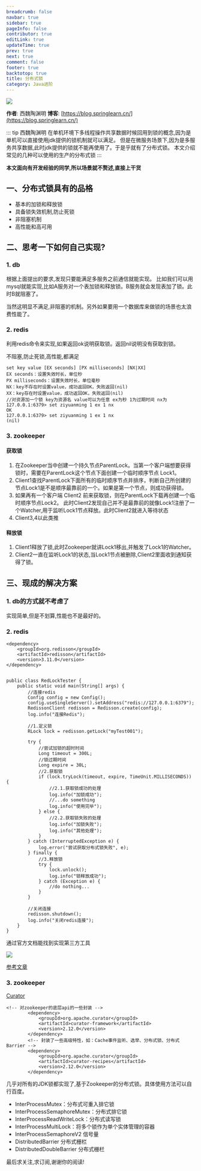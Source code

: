 ```yaml
---
breadcrumb: false
navbar: true
sidebar: true
pageInfo: false
contributor: true
editLink: true
updateTime: true
prev: true
next: true
comment: false
footer: true
backtotop: true
title: 分布式锁
category: Java进阶
---
```



![](https://img.springlearn.cn/blog/learn_1596467333000.png)

**作者**: 西魏陶渊明
**博客**: [https://blog.springlearn.cn/](https://blog.springlearn.cn/)

::: tip 西魏陶渊明
在单机环境下多线程操作共享数据时候回用到锁的概念,因为是单机可以直接使用jdk提供的锁机制就可以满足。
但是在微服务场景下,因为是多服务共享数据,此时jdk提供的锁就不能再使用了。于是乎就有了分布式锁。
本文介绍常见的几种可以使用的生产的分布式锁
:::


**本文面向有开发经验的同学,所以场景就不赘述,直接上干货**

## 一、分布式锁具有的品格

- 基本的加锁和释放锁
- 具备锁失效机制,防止死锁
- 非阻塞机制
- 高性能和高可用

## 二、思考一下如何自己实现?


### 1. db

根据上面提出的要求,发现只要能满足多服务之前通信就能实现。
比如我们可以用mysql就能实现,比如A服务对一个表加锁和释放锁。B服务就会发现表加了锁。此时B就阻塞了。

当然这明显不满足,非阻塞的机制。另外如果要用一个数据库来做锁的场景也太浪费性能了。

### 2. redis

利用redis命令来实现,如果返回ok说明获取锁。返回nil说明没有获取到锁。

不阻塞,防止死锁,高性能,都满足

```
set key value [EX seconds] [PX milliseconds] [NX|XX]
EX seconds：设置失效时长，单位秒
PX milliseconds：设置失效时长，单位毫秒
NX：key不存在时设置value，成功返回OK，失败返回(nil)
XX：key存在时设置value，成功返回OK，失败返回(nil)
//对资源加一个锁 key为资源名 value可以为任意 ex为秒 1为过期时间 nx为
127.0.0.1:6379> set ziyuanming 1 ex 1 nx
OK
127.0.0.1:6379> set ziyuanming 1 ex 1 nx
(nil)
```

### 3. zookeeper

#### 获取锁
1. 在Zookeeper当中创建一个持久节点ParentLock。当第一个客户端想要获得锁时，需要在ParentLock这个节点下面创建一个临时顺序节点 Lock1。
2. Client1查找ParentLock下面所有的临时顺序节点并排序，判断自己所创建的节点Lock1是不是顺序最靠前的一个。如果是第一个节点，则成功获得锁。
3. 如果再有一个客户端 Client2 前来获取锁，则在ParentLock下载再创建一个临时顺序节点Lock2。
   此时Client2发现自己并不是最靠前的就像Lock1注册了一个Watcher,用于监听Lock1节点释放。此时Client2就进入等待状态
4. Client3,4以此类推

#### 释放锁

1. Client1释放了锁,此时Zookeeper就讲Lock1移出,并触发了Lock1的Watcher。
2. Client2一直在监听Lock1的状态,当Lock1节点被删除,Client2里面收到通知获得了锁。



## 三、现成的解决方案

### 1. db的方式就不考虑了

实现简单,但是不划算,性能也不是最好的。

### 2. redis

```
<dependency>
    <groupId>org.redisson</groupId>
    <artifactId>redisson</artifactId>
    <version>3.11.0</version>
</dependency>
```

```

public class RedLockTester {
    public static void main(String[] args) {
        //连接redis
        Config config = new Config();
        config.useSingleServer().setAddress("redis://127.0.0.1:6379");
        RedissonClient redisson = Redisson.create(config);
        log.info("连接Redis");

        //1.定义锁
        RLock lock = redisson.getLock("myTest001");

        try {
            //尝试加锁的超时时间
            Long timeout = 300L;
            //锁过期时间
            Long expire = 30L;
            //2.获取锁
            if (lock.tryLock(timeout, expire, TimeUnit.MILLISECONDS)) {
                //2.1.获取锁成功的处理
                log.info("加锁成功");
                //...do something
                log.info("使用完毕");
            } else {
                //2.2.获取锁失败的处理
                log.info("加锁失败");
                log.info("其他处理");
            }
        } catch (InterruptedException e) {
            log.error("尝试获取分布式锁失败", e);
        } finally {
            //3.释放锁
            try {
                lock.unlock();
                log.info("锁释放成功");
            } catch (Exception e) {
                //do nothing...
            }
        }

        //关闭连接
        redisson.shutdown();
        log.info("关闭redis连接");
    }
}
```
通过官方文档能找到实现第三方工具

![](https://img.springlearn.cn/blog/learn_1596471713000.png)


[参考文章](https://www.cnblogs.com/rgcLOVEyaya/p/RGC_LOVE_YAYA_1003days.html)


### 3. zookeeper

[Curator](https://curator.apache.org/)


```
<!-- 对zookeeper的底层api的一些封装 -->
        <dependency>
            <groupId>org.apache.curator</groupId>
            <artifactId>curator-framework</artifactId>
            <version>2.12.0</version>
        </dependency>
        <!-- 封装了一些高级特性，如：Cache事件监听、选举、分布式锁、分布式Barrier -->
        <dependency>
            <groupId>org.apache.curator</groupId>
            <artifactId>curator-recipes</artifactId>
            <version>2.12.0</version>
        </dependency>
```

几乎对所有的JDK锁都实现了,基于Zookeeper的分布式锁。具体使用方法可以自行百度。

- InterProcessMutex：分布式可重入排它锁
- InterProcessSemaphoreMutex：分布式排它锁
- InterProcessReadWriteLock：分布式读写锁
- InterProcessMultiLock：将多个锁作为单个实体管理的容器
- InterProcessSemaphoreV2 信号量
- DistributedBarrier 分布式栅栏
- DistributedDoubleBarrier 分布式栅栏


最后求关注,求订阅,谢谢你的阅读!


